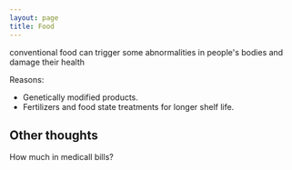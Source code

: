 ```yaml
---
layout: page
title: Food
---
```


conventional food can trigger some abnormalities in people's bodies and damage their health

Reasons:
- Genetically modified products.
- Fertilizers and food state treatments for longer shelf life.

## Other thoughts

How much in medicall bills?
